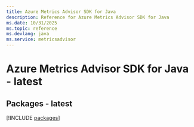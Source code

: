 ```yaml
---
title: Azure Metrics Advisor SDK for Java
description: Reference for Azure Metrics Advisor SDK for Java
ms.date: 10/31/2025
ms.topic: reference
ms.devlang: java
ms.service: metricsadvisor
---
```

# Azure Metrics Advisor SDK for Java - latest
## Packages - latest
[!INCLUDE [packages](metrics-advisor-index.md)]